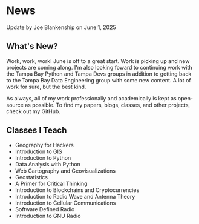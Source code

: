 # News

Update by Joe Blankenship on June 1, 2025

## What's New?

Work, work, work! June is off to a great start. Work is picking up and new projects are coming along. I'm also looking foward to continuing work with the Tampa Bay Python and Tampa Devs groups in addition to getting back to the Tampa Bay Data Engineering group with some new content. A lot of work for sure, but the best kind.

As always, all of my work professionally and academically is kept as open-source as possible. To find my papers, blogs, classes, and other projects, check out my GitHub.

## Classes I Teach

* Geography for Hackers
* Introduction to GIS
* Introduction to Python
* Data Analysis with Python
* Web Cartography and Geovisualizations
* Geostatistics
* A Primer for Critical Thinking
* Introduction to Blockchains and Cryptocurrencies
* Introduction to Radio Wave and Antenna Theory
* Introduction to Cellular Communications
* Software Defined Radio
* Introduction to GNU Radio
